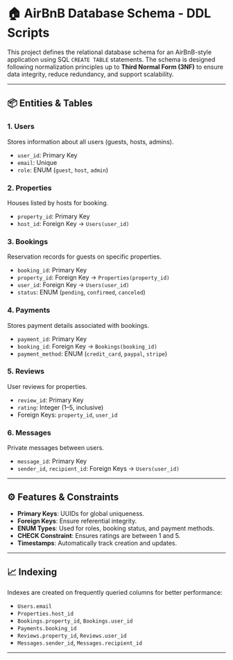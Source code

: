 # 🏠 AirBnB Database Schema - DDL Scripts

This project defines the relational database schema for an AirBnB-style application using SQL `CREATE TABLE` statements. The schema is designed following normalization principles up to **Third Normal Form (3NF)** to ensure data integrity, reduce redundancy, and support scalability.

---

## 📦 Entities & Tables

### 1. Users
Stores information about all users (guests, hosts, admins).

- `user_id`: Primary Key
- `email`: Unique
- `role`: ENUM (`guest`, `host`, `admin`)

### 2. Properties
Houses listed by hosts for booking.

- `property_id`: Primary Key
- `host_id`: Foreign Key → `Users(user_id)`

### 3. Bookings
Reservation records for guests on specific properties.

- `booking_id`: Primary Key
- `property_id`: Foreign Key → `Properties(property_id)`
- `user_id`: Foreign Key → `Users(user_id)`
- `status`: ENUM (`pending`, `confirmed`, `canceled`)

### 4. Payments
Stores payment details associated with bookings.

- `payment_id`: Primary Key
- `booking_id`: Foreign Key → `Bookings(booking_id)`
- `payment_method`: ENUM (`credit_card`, `paypal`, `stripe`)

### 5. Reviews
User reviews for properties.

- `review_id`: Primary Key
- `rating`: Integer (1–5, inclusive)
- Foreign Keys: `property_id`, `user_id`

### 6. Messages
Private messages between users.

- `message_id`: Primary Key
- `sender_id`, `recipient_id`: Foreign Keys → `Users(user_id)`

---

## ⚙️ Features & Constraints

- **Primary Keys**: UUIDs for global uniqueness.
- **Foreign Keys**: Ensure referential integrity.
- **ENUM Types**: Used for roles, booking status, and payment methods.
- **CHECK Constraint**: Ensures ratings are between 1 and 5.
- **Timestamps**: Automatically track creation and updates.

---

## 📈 Indexing

Indexes are created on frequently queried columns for better performance:

- `Users.email`
- `Properties.host_id`
- `Bookings.property_id`, `Bookings.user_id`
- `Payments.booking_id`
- `Reviews.property_id`, `Reviews.user_id`
- `Messages.sender_id`, `Messages.recipient_id`

---

